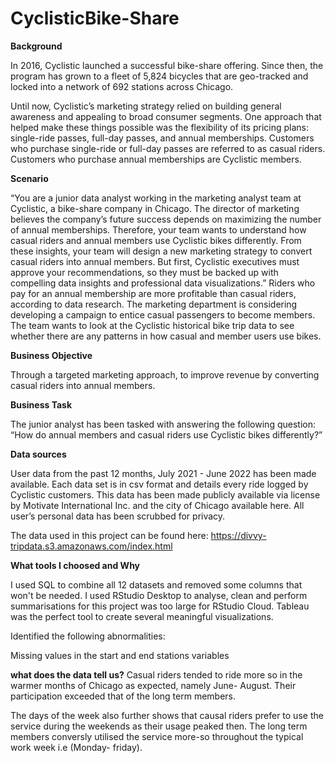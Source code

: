 # CyclisticBike-Share

**Background**

In 2016, Cyclistic launched a successful bike-share offering. Since then, the program has grown to a fleet of 5,824 bicycles that are geo-tracked and locked into a network of 692 stations across Chicago.

Until now, Cyclistic’s marketing strategy relied on building general awareness and appealing to broad consumer segments. One approach that helped make these things possible was the flexibility of its pricing plans: single-ride passes, full-day passes, and annual memberships. Customers who purchase single-ride or full-day passes are referred to as casual riders. Customers who purchase annual memberships are Cyclistic members.







**Scenario**

“You are a junior data analyst working in the marketing analyst team at Cyclistic, a bike-share company in Chicago. The director of marketing believes the company’s future success depends on maximizing the number of annual memberships. Therefore, your team wants to understand how casual riders and annual members use Cyclistic bikes differently. From these insights, your team will design a new marketing strategy to convert casual riders into annual members.
But first, Cyclistic executives must approve your recommendations, so they must be backed up with compelling data insights and professional data visualizations.”
Riders who pay for an annual membership are more profitable than casual riders, according to data research.
The marketing department is considering developing a campaign to entice casual passengers to become members.
The team wants to look at the Cyclistic historical bike trip data to see whether there are any patterns in how casual and member users use bikes.


**Business Objective**

Through a targeted marketing approach, to improve revenue by converting casual riders into annual members.

**Business Task**

The junior analyst has been tasked with answering the following question:
“How do annual members and casual riders use Cyclistic bikes differently?”

**Data sources**

User data from the past 12 months, July 2021 - June 2022 has been made available. Each data set is in csv format and details every ride logged by Cyclistic customers. This data has been made publicly available via license by Motivate International Inc. and the city of Chicago available here. All user’s personal data has been scrubbed for privacy.

The data used in this project can be found here:
https://divvy-tripdata.s3.amazonaws.com/index.html


**What tools I choosed and Why**

I used SQL to combine all 12 datasets and removed some columns that won't be needed. I used RStudio Desktop to analyse, clean and perform summarisations for this project was too large for RStudio Cloud. Tableau was the perfect tool to create several meaningful visualizations.

Identified the following abnormalities:

Missing values in the start and end stations variables


**what does the data tell us?**
Casual riders tended to ride more so in the warmer months of Chicago as expected, namely June- August. Their participation exceeded that of the long term members.

The days of the week also further shows that causal riders prefer to use the service during the weekends as their usage peaked then. The long term members conversly utilised the service more-so throughout the typical work week i.e (Monday- friday).
